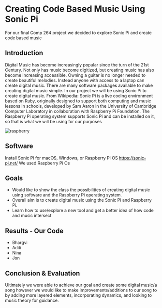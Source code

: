 # Creating Code Based Music Using Sonic Pi 

For our final Comp 264 project we decided to explore Sonic Pi and create code based music 

## Introduction

Digital Music has become increasingly popular since the turn of the 21st Century. Not only has music become digitized, but creating music has also become increasing accessible. Owning a guitar is no longer needed to create beautiful melodies. Instead anyone with access to a laptop can create digital music. There are many software packages available to make creating digital music simple. In our project we will be using Sonic Pi to create digital music. From Wikipedia: Sonic Pi is a live coding environment based on Ruby, originally designed to support both computing and music lessons in schools, developed by Sam Aaron in the University of Cambridge Computer Laboratory in collaboration with Raspberry Pi Foundation. The Raspberry Pi operating system supports Sonic Pi and can be installed on it, so that is what we will be using for our purposes

![raspberry](https://pbs.twimg.com/profile_images/3069760833/0108904c62f2d7058abd12476753d44f_400x400.png)

## Software 
Install Sonic Pi for macOS, Windows, or Raspberry Pi OS https://sonic-pi.net/
We used Raspberry Pi Os


## Goals 
* Would like to show the class the possibilities of creating digital music using software and the Raspberry Pi operating system. 
* Overall aim is to create digital music using the Sonic Pi and Raspberry Pi.
* Learn how to use/explore a new tool and get a better idea of how code and music intersect

## Results - Our Code 

* Bhargvi 
* Aditi 
* Nina 
* Jon 

## Conclusion & Evaluation 

Ultimately we were able to achieve our goal and create some digital music/a song however we would like to make improvements/additions to our song to by adding more layered elements, incorporating dynamics, and looking to music theory for guidance. 


